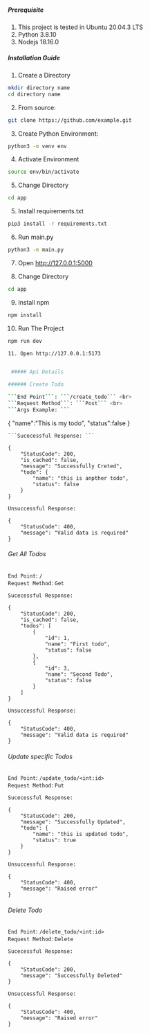 
##### Prerequisite
1. This project is tested in Ubuntu 20.04.3 LTS
2. Python 3.8.10
3. Nodejs 18.16.0

##### Installation Guide
1. Create a Directory
```bash
mkdir directory name
cd directory name
```

2. From source:

```bash
git clone https://github.com/example.git
```

3. Create Python Environment:
```bash
python3 -m venv env
```
4. Activate Environment
```bash
source env/bin/activate
```
5. Change Directory
```bash
cd app
```
5. Install requirements.txt
```bash
pip3 install -r requirements.txt
```
6. Run main.py
```bash
python3 -m main.py
```
7. Open http://127.0.0.1:5000

8. Change Directory
```bash
cd app
```
9. Install npm
```bash
npm install
```
10. Run The Project
```bash
npm run dev 

11. Open http://127.0.0.1:5173


 ##### Api Details

###### Create Todo

```End Point```: ```/create_todo``` <br>
```Request Method```: ```Post``` <br>
```Args Example: ```
```
{
    "name":"This is my todo",
    "status":false
}
```
```Sucecessful Response: ```
```
```
{
    "StatusCode": 200,
    "is_cached": false,
    "message": "Successfully Creted",
    "todo": {
        "name": "this is anpther todo",
        "status": false
    }
}
```

```Unsuccessful Response: ```
```
{
    "StatusCode": 400,
    "message": "Valid data is required"
}
```


###### Get All Todos

```End Point```: ```/``` <br>
```Request Method```: ```Get``` <br>

```Sucecessful Response: ```
```
{
    "StatusCode": 200,
    "is_cached": false,
    "todos": [
        {
            "id": 1,
            "name": "First todo",
            "status": false
        },
        {
            "id": 3,
            "name": "Second Todo",
            "status": false
        }
    ]
}
```

```Unsuccessful Response: ```
```
{
    "StatusCode": 400,
    "message": "Valid data is required"
}
```
###### Update specific Todos

```End Point```: ```/update_todo/<int:id>``` <br>
```Request Method```: ```Put``` <br>

```Sucecessful Response: ```
```
{
    "StatusCode": 200,
    "message": "Successfully Updated",
    "todo": {
        "name": "this is updated todo",
        "status": true
    }
}
```

```Unsuccessful Response: ```
```
{
    "StatusCode": 400,
    "message": "Raised error"
}
```
###### Delete Todo

```End Point```: ```/delete_todo/<int:id>``` <br>
```Request Method```: ```Delete``` <br>

```Sucecessful Response: ```
```
{
    "StatusCode": 200,
    "message": "Successfully Deleted"
}
```

```Unsuccessful Response: ```
```
{
    "StatusCode": 400,
    "message": "Raised error"
}
```
